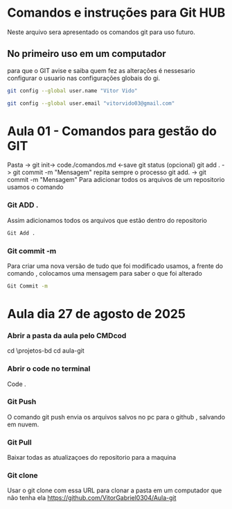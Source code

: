 # Comandos e instruções para Git HUB
Neste arquivo sera apresentado os comandos git para uso futuro.

## No primeiro uso em um computador 
para que o GIT avise e saiba quem fez as alterações é nessesario
configurar o usuario nas configurações globais do gi.
```bash
git config --global user.name "Vitor Vido"

git config --global user.email "vitorvido03@gmail.com"
```



# Aula 01 - Comandos para gestão do GIT 
Pasta -> git init-> code./comandos.md <-save
git status (opcional) git add . -> git commit -m "Mensagem" 
repita sempre o processo git add. -> git commit -m "Mensagem"
Para adicionar todos os arquivos de um repositorio usamos o comando

### Git ADD .
  Assim adicionamos todos os arquivos que estão dentro do repositorio
  ``` Bash 
Git Add .
  ```
### Git commit -m
Para criar uma nova versão de tudo que foi modificado usamos, a frente do comando , colocamos uma mensagem para saber o que foi alterado
``` Bash 
Git Commit -m  
  ```
  
  
  # Aula dia 27 de agosto de 2025
  
  ### Abrir a pasta da aula pelo CMDcod
   cd \projetos-bd
   cd aula-git

   ### Abrir o code no terminal
   Code .

   ### Git Push 
   O comando git push envia os arquivos salvos no pc para o github , salvando em nuvem.
   
   ### Git Pull
   Baixar todas as atualizaçoes do repositorio para a maquina

   ### Git clone
   Usar o git clone com essa URL para clonar a pasta em um computador que não tenha ela
   https://github.com/VitorGabriel0304/Aula-git

  